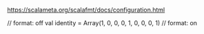 https://scalameta.org/scalafmt/docs/configuration.html

// format: off
val identity = Array(1, 0, 0,
                     0, 1, 0,
                     0, 0, 1)
// format: on
